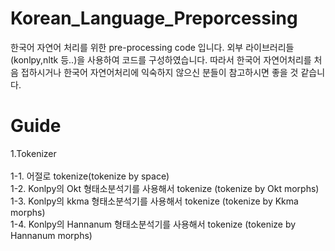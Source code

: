 # Korean_Language_Preporcessing

한국어 자연어 처리를 위한 pre-processing code 입니다. 외부 라이브러리들(konlpy,nltk 등..)을 사용하여 코드를 구성하였습니다. 따라서 한국어 자연어처리를 처음 접하시거나 한국어 자연어처리에 익숙하지 않으신 분들이 참고하시면 좋을 것 같습니다.

 
# Guide

1.Tokenizer</br></br>
1-1. 어절로 tokenize(tokenize by space) </br>
1-2. Konlpy의 Okt 형태소분석기를 사용해서 tokenize (tokenize by Okt morphs)</br>
1-3. Konlpy의 kkma 형태소분석기를 사용해서 tokenize (tokenize by Kkma morphs)</br>
1-4. Konlpy의 Hannanum 형태소분석기를 사용해서 tokenize (tokenize by Hannanum morphs)</br>
